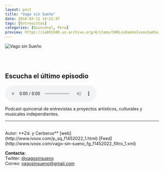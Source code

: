 ```yaml
---
layout: post
title: "Vago sin Sueño"
date: 2018-03-12 14:21:47
tags: [Entrevistas]
categories: [Quincenal, Peru]
preview: https://ia801500.us.archive.org/4/items/500LosDankoIvooxSamSaiz/300%20-%20Vago%20Sin%20Sue%C3%B1o.jpg
---
```


![Vago sin Sueño](https://ia601500.us.archive.org/4/items/500LosDankoIvooxSamSaiz/500%20-%20Vago%20Sin%20Sue%C3%B1o.jpg)

<br/>
<br/>

## Escucha el último episodio

<!--reproductor-feed=http://www.ivoox.com/vago-sin-sueno_fg_f1452022_filtro_1.xml-->
<!--reproductor-start-->
<audio id="audio" preload="auto" controls="" src="http://www.ivoox.com/10-improvisacion-rap-amistad-soporte-alterno_mf_24156915_feed_1.mp3"></audio>
<!--reproductor-end-->

Podcast quincenal de entrevistas a proyectos artísticos, culturales y musicales independientes.  

_ _ _
<br>
Autor: **Zd. y Cerberus**  
[web](http://www.ivoox.com/p_sq_f1452022_1.html)  
[Feed](http://www.ivoox.com/vago-sin-sueno_fg_f1452022_filtro_1.xml)  


**Contacta:**  
Twitter: [@vagosinsueno](https://twitter.com/vagosinsueno)  
Correo: [vagosinsueno@gmail.com](mailto:vagosinsueno@gmail.com)  

